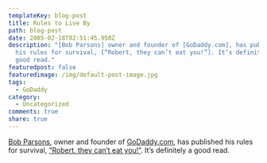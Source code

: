 ```yaml
---
templateKey: blog-post
title: Rules to Live By
path: blog-post
date: 2005-02-18T02:51:45.950Z
description: "[Bob Parsons] owner and founder of [GoDaddy.com], has published
  his rules for survival, [“Robert, they can’t eat you!”]. It’s definitely a
  good read."
featuredpost: false
featuredimage: /img/default-post-image.jpg
tags:
  - GoDaddy
category:
  - Uncategorized
comments: true
share: true
---
```

<!--StartFragment-->

[Bob Parsons](http://bobparsons.com/), owner and founder of [GoDaddy.com](http://www.godaddy.com/), has published his rules for survival, [“Robert, they can’t eat you!”](http://bobparsons.com/index.php?/archives/19-guid.html). It’s definitely a good read.

<!--EndFragment-->